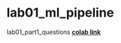 # lab01_ml_pipeline

lab01_part1_questions [**colab link**]( https://colab.research.google.com/drive/1zK36mGogmxomQwPAUuwQS2IW-ntUwcnj?usp=sharing)
